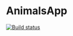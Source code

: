 # AnimalsApp
[![Build status](https://build.appcenter.ms/v0.1/apps/19462c11-0582-4a81-877e-e22441af7754/branches/development/badge)](https://appcenter.ms)
